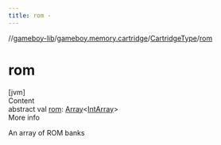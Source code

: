 ```yaml
---
title: rom -
---
```

//[gameboy-lib](../../index.md)/[gameboy.memory.cartridge](../index.md)/[CartridgeType](index.md)/[rom](rom.md)



# rom  
[jvm]  
Content  
abstract val [rom](rom.md): [Array](https://kotlinlang.org/api/latest/jvm/stdlib/kotlin/-array/index.html)<[IntArray](https://kotlinlang.org/api/latest/jvm/stdlib/kotlin/-int-array/index.html)>  
More info  


An array of ROM banks

  



